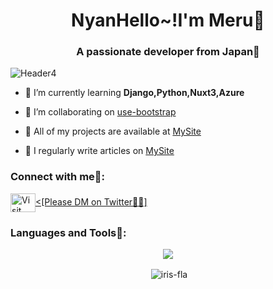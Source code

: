 <h1 align="center">NyanHello~!I'm Meru🔮</h1>
<h3 align="center">A passionate developer from Japan🐋</h3>

![Header4](https://github.com/Iris-Fla/Iris-Fla/assets/103801589/aff0d45f-7014-42f2-b267-53ce887469fe)

- 🌱 I’m currently learning **Django,Python,Nuxt3,Azure**

- 🍡 I’m collaborating on [use-bootstrap](https://github.com/simplise/use-bootstrap)

- 🍦 All of my projects are available at [MySite](https://merusite-git-main-iris-fla.vercel.app/)

- 🍧 I regularly write articles on [MySite](https://merusite-git-main-iris-fla.vercel.app/)

<h3 align="left">Connect with me🎉:</h3>
<p align="left">
<a href="https://merusite-git-main-iris-fla.vercel.app/articles/profile" target="blank"><img align="center" src="https://raw.githubusercontent.com/rahuldkjain/github-profile-readme-generator/master/src/images/icons/Social/twitter.svg" alt="Visit My Site🙏" height="30" width="40" /><[Please DM on Twitter🙏💦]</a>
</p>

<h3 align="left">Languages and Tools📗:</h3>
<p align="center">
  <a href="https://skillicons.dev">
    <img src="https://skillicons.dev/icons?i=ai,pr,xd,nuxtjs,nextjs,azure,python,django,vuejs,react,vite,typescript,javascript,css,html,bootstrap,vscode&theme=light" />
  </a>
</p>

<p align="center">&nbsp;<img align="center" src="https://github-readme-stats.vercel.app/api?username=iris-fla&show_icons=true&theme=solarized-light&hide_border=true&locale=en&count_private=true" alt="iris-fla" /></p>
